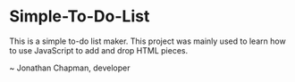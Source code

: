 # Simple-To-Do-List
This is a simple to-do list maker. This project was mainly used to learn how to use JavaScript to add and drop HTML pieces.

~ Jonathan Chapman, developer
